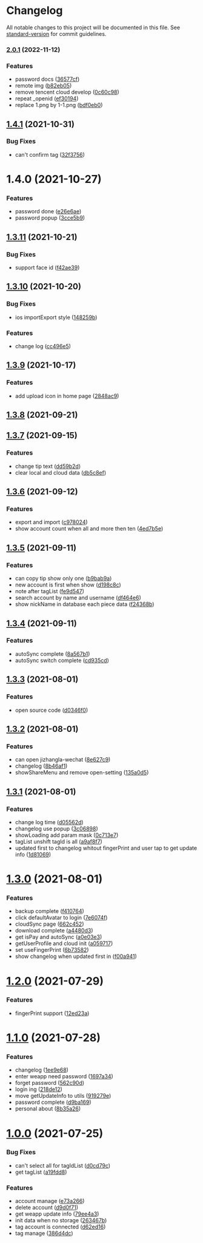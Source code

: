 # Changelog

All notable changes to this project will be documented in this file. See [standard-version](https://github.com/conventional-changelog/standard-version) for commit guidelines.

### [2.0.1](https://github.com/liuxy0551/account-notebook/compare/v1.4.1...v2.0.1) (2022-11-12)


### Features

* password docs ([36577cf](https://github.com/liuxy0551/account-notebook/commit/36577cf8a6cb9c88f3853125d550da69c0c75620))
* remote img ([b82eb05](https://github.com/liuxy0551/account-notebook/commit/b82eb0526099080d8e00e575351ad7f2c2c78d5d))
* remove tencent cloud develop ([0c60c98](https://github.com/liuxy0551/account-notebook/commit/0c60c9875249deac481eb445f06c52fc2ec17376))
* repeat _openid ([ef30194](https://github.com/liuxy0551/account-notebook/commit/ef301949e2987c8bfbcb8989c548483f04f77e15))
* replace 1.png by 1-1.png ([bdf0eb0](https://github.com/liuxy0551/account-notebook/commit/bdf0eb04f80fea798a4a51d25a5b11fcbab87358))

## [1.4.1](https://github.com/liuxy0551/account-notebook/compare/v1.3.11...v1.4.1) (2021-10-31)


### Bug Fixes

* can't confirm tag ([32f3756](https://github.com/liuxy0551/account-notebook/commit/32f3756e4cb8205eaffcbf79a1f862ae107366de))



# 1.4.0 (2021-10-27)


### Features

* password done ([e26e6ae](https://github.com/liuxy0551/account-notebook/commit/e26e6aee8d4155afea77a87f3a4bc0934ff142e0))
* password popup ([3cce5b9](https://github.com/liuxy0551/account-notebook/commit/3cce5b9c42f2ea16b45c9e6408ab28240dd3cd29))



## [1.3.11](https://github.com/liuxy0551/account-notebook/compare/v1.3.10...v1.3.11) (2021-10-21)


### Bug Fixes

* support face id ([f42ae39](https://github.com/liuxy0551/account-notebook/commit/f42ae39927a9ed7362e40848bf3bcaacbaa91dfe))



## [1.3.10](https://github.com/liuxy0551/account-notebook/compare/v1.3.9...v1.3.10) (2021-10-20)


### Bug Fixes

* ios importExport style ([148259b](https://github.com/liuxy0551/account-notebook/commit/148259b5a506a8e32f0fb1cb95b3e3d711fd70b6))


### Features

* change log ([cc496e5](https://github.com/liuxy0551/account-notebook/commit/cc496e5ae4e76a08de8289c73078d590bf59677e))



## [1.3.9](https://github.com/liuxy0551/account-notebook/compare/v1.3.8...v1.3.9) (2021-10-17)


### Features

* add upload icon in home page ([2848ac9](https://github.com/liuxy0551/account-notebook/commit/2848ac9612d9da62ed6f44829a495eedb5a69767))



## [1.3.8](https://github.com/liuxy0551/account-notebook/compare/v1.3.7...v1.3.8) (2021-09-21)



## [1.3.7](https://github.com/liuxy0551/account-notebook/compare/v1.3.6...v1.3.7) (2021-09-15)


### Features

* change tip text ([dd59b2d](https://github.com/liuxy0551/account-notebook/commit/dd59b2d5a25389b1f69dbf6b82f3e58fadf0b321))
* clear local and cloud data ([db5c8ef](https://github.com/liuxy0551/account-notebook/commit/db5c8ef6a4053381f45e1b6997f0c0671d6d83cd))



## [1.3.6](https://github.com/liuxy0551/account-notebook/compare/v1.3.5...v1.3.6) (2021-09-12)


### Features

* export and import ([c978024](https://github.com/liuxy0551/account-notebook/commit/c978024fdf9f0ef06b054e912aad901357302715))
* show account count when all and more then ten ([4ed7b5e](https://github.com/liuxy0551/account-notebook/commit/4ed7b5eba52caac2b249d371eedf337789cdf41a))



## [1.3.5](https://github.com/liuxy0551/account-notebook/compare/v1.3.4...v1.3.5) (2021-09-11)


### Features

* can copy tip show only one ([b9bab9a](https://github.com/liuxy0551/account-notebook/commit/b9bab9aa77bb840112d1bdd2c89cc643c7cf26e5))
* new account is first when show ([d198c8c](https://github.com/liuxy0551/account-notebook/commit/d198c8cff7bda5bca9a0a2517e5af1dfadae7ddf))
* note after tagList ([fe9d547](https://github.com/liuxy0551/account-notebook/commit/fe9d547e08ac04fb823499da43a0313cbf7fecf7))
* search account by name and username ([df464e6](https://github.com/liuxy0551/account-notebook/commit/df464e6375c6db87afe272725ed6c5dc1a307039))
* show nickName in database each piece data ([f24368b](https://github.com/liuxy0551/account-notebook/commit/f24368bc085ad564cc8206ac4280f1990b1b8b78))



## [1.3.4](https://github.com/liuxy0551/account-notebook/compare/v1.3.3...v1.3.4) (2021-09-11)


### Features

* autoSync complete ([8a567b1](https://github.com/liuxy0551/account-notebook/commit/8a567b1d6be1890d8b7d11f1e6485fc4390367c8))
* autoSync switch complete ([cd935cd](https://github.com/liuxy0551/account-notebook/commit/cd935cdaf02927d392db74ef949a3317d539940f))



## [1.3.3](https://github.com/liuxy0551/account-notebook/compare/v1.3.2...v1.3.3) (2021-08-01)


### Features

* open source code ([d0346f0](https://github.com/liuxy0551/account-notebook/commit/d0346f0170ad200789107cf91887638c5fbad13b))



## [1.3.2](https://github.com/liuxy0551/account-notebook/compare/v1.3.1...v1.3.2) (2021-08-01)


### Features

* can open jizhangla-wechat ([8e627c9](https://github.com/liuxy0551/account-notebook/commit/8e627c9f349e50a7df35eafee264e819d946f38c))
* changelog ([8b46af1](https://github.com/liuxy0551/account-notebook/commit/8b46af1f53d7acdabbef0bbc7bf2001de9fa1f5f))
* showShareMenu and remove open-setting ([135a0d5](https://github.com/liuxy0551/account-notebook/commit/135a0d5b69177b6df684f6136fbcac1ac3a3ebb3))



## [1.3.1](https://github.com/liuxy0551/account-notebook/compare/v1.3.0...v1.3.1) (2021-08-01)


### Features

* change log time ([d05562d](https://github.com/liuxy0551/account-notebook/commit/d05562da3de0b54ca31bb7cb546d6a71e7d166b0))
* changelog use popup ([3c06898](https://github.com/liuxy0551/account-notebook/commit/3c06898ddace0515d9263f3c6368a14020041465))
* showLoading add param mask ([0c713e7](https://github.com/liuxy0551/account-notebook/commit/0c713e7d597f587617bc893349b9c93d93a9df84))
* tagList unshift tagId is all ([a9af8f7](https://github.com/liuxy0551/account-notebook/commit/a9af8f79e9e94fc273c6acc2d06cd433bd018858))
* updated first to changelog whitout fingerPrint and user tap to get update info ([1d81069](https://github.com/liuxy0551/account-notebook/commit/1d81069457637d7fc3165e974a7d441b581a38c6))



# [1.3.0](https://github.com/liuxy0551/account-notebook/compare/v1.2.0...v1.3.0) (2021-08-01)


### Features

* backup complete ([f410764](https://github.com/liuxy0551/account-notebook/commit/f41076451ef2a25fb1f190b7d030001738cd2d60))
* click defaultAvatar to login ([7e6074f](https://github.com/liuxy0551/account-notebook/commit/7e6074f16c95236a0ce7579d2dc7d32b1dc90cf3))
* cloudSync page ([662c452](https://github.com/liuxy0551/account-notebook/commit/662c45299dd59abf440324f69b0a5bd20825eabc))
* download complete ([a4480d3](https://github.com/liuxy0551/account-notebook/commit/a4480d38ddf7947f3c3c4f0202f2b223d4f5dee8))
* get isPay and autoSync ([a0e03e3](https://github.com/liuxy0551/account-notebook/commit/a0e03e326be2d1fa71cdb553f61d79dc22a5be4d))
* getUserProfile and cloud init ([a059717](https://github.com/liuxy0551/account-notebook/commit/a05971721170aaaa706fe7870810a2c7e8af76b5))
* set useFingerPrint ([6b73582](https://github.com/liuxy0551/account-notebook/commit/6b73582027e619222f85c4a8a65414a9c27aa492))
* show changelog when updated first in ([f00a941](https://github.com/liuxy0551/account-notebook/commit/f00a94125ff2b9fe1493dff539cb19dc4268af77))



# [1.2.0](https://github.com/liuxy0551/account-notebook/compare/v1.1.0...v1.2.0) (2021-07-29)


### Features

* fingerPrint support ([12ed23a](https://github.com/liuxy0551/account-notebook/commit/12ed23ad3ca2b2eef7d83cf7c1f6ebe569cac838))



# [1.1.0](https://github.com/liuxy0551/account-notebook/compare/v1.0.0...v1.1.0) (2021-07-28)


### Features

* changelog ([1ee9e68](https://github.com/liuxy0551/account-notebook/commit/1ee9e6843821415185802b7fdab9dd43d01d057a))
* enter weapp need password ([1697a34](https://github.com/liuxy0551/account-notebook/commit/1697a3458287f1f942183b3e47d43965d2779c80))
* forget password ([562c90d](https://github.com/liuxy0551/account-notebook/commit/562c90d616d14b0f455584d1f54696ed24ba4806))
* login ing ([218de12](https://github.com/liuxy0551/account-notebook/commit/218de12034adfaf5231c116793035881f78a7826))
* move getUpdateInfo to utils ([919279e](https://github.com/liuxy0551/account-notebook/commit/919279e545b0296a82f2db88327c68ecbd6d8b5c))
* password complete ([d9ba169](https://github.com/liuxy0551/account-notebook/commit/d9ba1692978da7885cc55348576af4e1f1ea0c2d))
* personal about ([8b35a26](https://github.com/liuxy0551/account-notebook/commit/8b35a2655fd160a24bb49cd084d06d4425d86912))



# [1.0.0](https://github.com/liuxy0551/account-notebook/compare/386d4dc0251e4a1ef9f77658cf3af8ae4ec2927c...v1.0.0) (2021-07-25)


### Bug Fixes

* can't select all for tagIdList ([d0cd79c](https://github.com/liuxy0551/account-notebook/commit/d0cd79cd9cef2a86d5502c09365dc3836d67714e))
* get tagList ([a19fdd8](https://github.com/liuxy0551/account-notebook/commit/a19fdd83da4fd761e9246fda79ad12a52a55762f))


### Features

* account manage ([e73a266](https://github.com/liuxy0551/account-notebook/commit/e73a26654a8f44f22bf17cf757bde91c05d10d6e))
* delete account ([d9d0f71](https://github.com/liuxy0551/account-notebook/commit/d9d0f712d95c4ebf44b9e3b9847e7bc5f1a9a441))
* get weapp update info ([79ee4a3](https://github.com/liuxy0551/account-notebook/commit/79ee4a35ad8481604b6f967bc039fc983ba55b48))
* init data when no storage ([263467b](https://github.com/liuxy0551/account-notebook/commit/263467bea1091c99e554cc83b07cc280d7eaa13c))
* tag account is connected ([d62ed16](https://github.com/liuxy0551/account-notebook/commit/d62ed161dd990948aa7b0e0fc4df4983df2d126d))
* tag manage ([386d4dc](https://github.com/liuxy0551/account-notebook/commit/386d4dc0251e4a1ef9f77658cf3af8ae4ec2927c))
